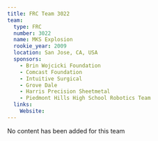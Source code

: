 ```yaml
---
title: FRC Team 3022
team:
  type: FRC
  number: 3022
  name: MKS Explosion
  rookie_year: 2009
  location: San Jose, CA, USA
  sponsors:
    - Brin Wojcicki Foundation
    - Comcast Foundation
    - Intuitive Surgical
    - Grove Dale
    - Harris Precision Sheetmetal
    - Piedmont Hills High School Robotics Team
  links:
    Website: 
---
```

No content has been added for this team